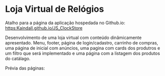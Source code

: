 # Loja Virtual de Relógios

Atalho para a página da aplicação hospedada no Github.io: [https:Kaindall.github.io/JS_ClockStore](https://kaindall.github.io/JS_ClockStore/)

Desenvolvimento de uma loja virtual com conteúdo dinâmicamente apresentado. 
Menu, footer, página de login/cadastro, carrinho de compras, uma página de inicial com anúncios, 
uma pagina com cards dos produtros e um filtro que será implementado e uma página com a listagem dos produtos do catálago.

Prévia das páginas:



